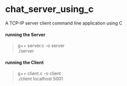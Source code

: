# chat_server_using_c

A TCP-IP server client command line application using C

#### running the Server

> g++ server.c -o server  
> ./server

#### running the Client

> g++ client.c -o client  
> ./client localhost 5001
